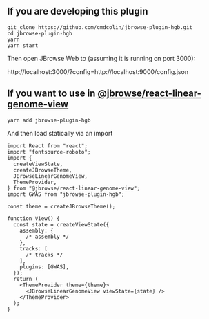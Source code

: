## If you are developing this plugin

```
git clone https://github.com/cmdcolin/jbrowse-plugin-hgb.git
cd jbrowse-plugin-hgb
yarn
yarn start
```

Then open JBrowse Web to (assuming it is running on port 3000):

http://localhost:3000/?config=http://localhost:9000/config.json

## If you want to use in [@jbrowse/react-linear-genome-view](https://www.npmjs.com/package/@jbrowse/react-linear-genome-view)

```
yarn add jbrowse-plugin-hgb
```

And then load statically via an import

```tsx
import React from "react";
import "fontsource-roboto";
import {
  createViewState,
  createJBrowseTheme,
  JBrowseLinearGenomeView,
  ThemeProvider,
} from "@jbrowse/react-linear-genome-view";
import GWAS from "jbrowse-plugin-hgb";

const theme = createJBrowseTheme();

function View() {
  const state = createViewState({
    assembly: {
      /* assembly */
    },
    tracks: [
      /* tracks */
    ],
    plugins: [GWAS],
  });
  return (
    <ThemeProvider theme={theme}>
      <JBrowseLinearGenomeView viewState={state} />
    </ThemeProvider>
  );
}
```
